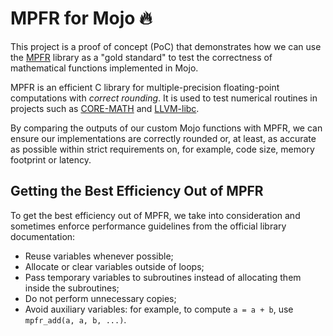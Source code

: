 # MPFR for Mojo 🔥

This project is a proof of concept (PoC) that demonstrates how we can use the [MPFR](https://www.mpfr.org/) library as a "gold standard" to test the correctness of mathematical functions implemented in Mojo.

MPFR is an efficient C library for multiple-precision floating-point computations with _correct rounding_. It is used to test numerical routines in projects such as [CORE-MATH](https://core-math.gitlabpages.inria.fr/) and [LLVM-libc](https://libc.llvm.org/index.html).

By comparing the outputs of our custom Mojo functions with MPFR, we can ensure our implementations are correctly rounded or, at least, as accurate as possible within strict requirements on, for example, code size, memory footprint or latency.

## Getting the Best Efficiency Out of MPFR

To get the best efficiency out of MPFR, we take into consideration and sometimes enforce performance guidelines from the official library documentation:

- Reuse variables whenever possible;
- Allocate or clear variables outside of loops;
- Pass temporary variables to subroutines instead of allocating them inside the subroutines;
- Do not perform unnecessary copies;
- Avoid auxiliary variables: for example, to compute `a = a + b`, use `mpfr_add(a, a, b, ...)`.
